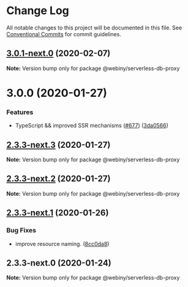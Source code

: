 # Change Log

All notable changes to this project will be documented in this file.
See [Conventional Commits](https://conventionalcommits.org) for commit guidelines.

## [3.0.1-next.0](https://github.com/Webiny/webiny-js/compare/@webiny/serverless-db-proxy@3.0.0...@webiny/serverless-db-proxy@3.0.1-next.0) (2020-02-07)

**Note:** Version bump only for package @webiny/serverless-db-proxy





# 3.0.0 (2020-01-27)


### Features

* TypeScript && improved SSR mechanisms ([#677](https://github.com/Webiny/webiny-js/issues/677)) ([3da0566](https://github.com/Webiny/webiny-js/commit/3da0566f29e1d46df0e7c357be0b42bdaa4c7d2b))





## [2.3.3-next.3](https://github.com/Webiny/webiny-js/compare/@webiny/serverless-db-proxy@2.3.3-next.2...@webiny/serverless-db-proxy@2.3.3-next.3) (2020-01-27)

**Note:** Version bump only for package @webiny/serverless-db-proxy





## [2.3.3-next.2](https://github.com/Webiny/webiny-js/compare/@webiny/serverless-db-proxy@2.3.3-next.1...@webiny/serverless-db-proxy@2.3.3-next.2) (2020-01-27)

**Note:** Version bump only for package @webiny/serverless-db-proxy





## [2.3.3-next.1](https://github.com/webiny/webiny-js/compare/@webiny/serverless-db-proxy@2.3.3-next.0...@webiny/serverless-db-proxy@2.3.3-next.1) (2020-01-26)


### Bug Fixes

* improve resource naming. ([8cc0da8](https://github.com/webiny/webiny-js/commit/8cc0da84b0ef72a60e93375c7ba650dd06394e29))





## 2.3.3-next.0 (2020-01-24)

**Note:** Version bump only for package @webiny/serverless-db-proxy
